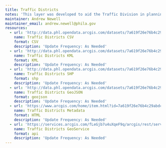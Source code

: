 ```yaml
---
title: Traffic Districts
notes: 'This layer was developed to aid the Traffic Division in planning, organizing, and maintaining traffic flow within the City of Philadelphia.  Examples include:  the maintenance and placing of stop signs and signals and monitoring street travel direction. '
maintainer: Andrew Newell
maintainer_email: andrew.newell@phila.gov
resources:
  - url: 'http://data.phl.opendata.arcgis.com/datasets/7a619f26e76b4c29abdc102219b6e7b0_0.csv'
    name: Traffic Districts CSV
    format: CSV
    description: 'Update Frequency: As Needed'
  - url: 'http://data.phl.opendata.arcgis.com/datasets/7a619f26e76b4c29abdc102219b6e7b0_0.kml'
    name: Traffic Districts KML
    format: KML
    description: 'Update Frequency: As Needed'
  - url: 'http://data.phl.opendata.arcgis.com/datasets/7a619f26e76b4c29abdc102219b6e7b0_0.zip'
    name: Traffic Districts SHP
    format: shp
    description: 'Update Frequency: As Needed'
  - url: 'http://data.phl.opendata.arcgis.com/datasets/7a619f26e76b4c29abdc102219b6e7b0_0.geojson'
    name: Traffic Districts GeoJSON
    format: geojson
    description: 'Update Frequency: As Needed'
  - url: 'https://www.arcgis.com/home/item.html?id=7a619f26e76b4c29abdc102219b6e7b0'
    name: Traffic Districts Metadata
    format: HTML
    description: 'Update Frequency: As Needed'
  - url: 'https://services.arcgis.com/fLeGjb7u4uXqeF9q/arcgis/rest/services/Traffic_Districts/FeatureServer/0/query?outFields=*&where=1%3D1'
    name: Traffic Districts GeoService
    format: api
    description: 'Update Frequency: As Needed'
---
```

